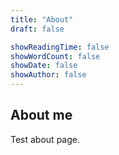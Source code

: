 ```yaml
---
title: "About"
draft: false

showReadingTime: false
showWordCount: false
showDate: false
showAuthor: false
---
```

## About me

Test about page.
